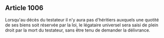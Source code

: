 Article 1006
----
Lorsqu'au décès du testateur il n'y aura pas d'héritiers auxquels une quotité de
ses biens soit réservée par la loi, le légataire universel sera saisi de plein
droit par la mort du testateur, sans être tenu de demander la délivrance.
